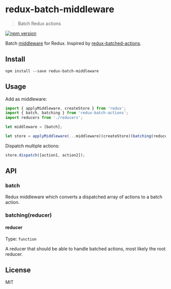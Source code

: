 # redux-batch-middleware

> Batch Redux actions

[![npm version](https://img.shields.io/npm/v/redux-batch-middleware.svg?style=flat-square)](https://www.npmjs.com/package/redux-batch-middleware)

Batch [middleware](http://rackt.github.io/redux/docs/advanced/Middleware.html) for Redux. Inspired by [redux-batched-actions](https://github.com/tshelburne/redux-batched-actions).

## Install

```
npm install --save redux-batch-middleware
```

## Usage

Add as middleware:

```js
import { applyMiddleware, createStore } from 'redux';
import { batch, batching } from 'redux-batch-actions';
import reducers from './reducers';

let middleware = [batch];

let store = applyMiddleware(...middleware)(createStore)(batching(reducers));
```

Dispatch multiple actions:

```js
store.dispatch([action1, action2]);
```

## API

### batch

Redux middleware which converts a dispatched array of actions to a batch action.

### batching(reducer)

#### reducer

Type: `function`

A reducer that should be able to handle batched actions, most likely the root reducer.

## License

MIT
